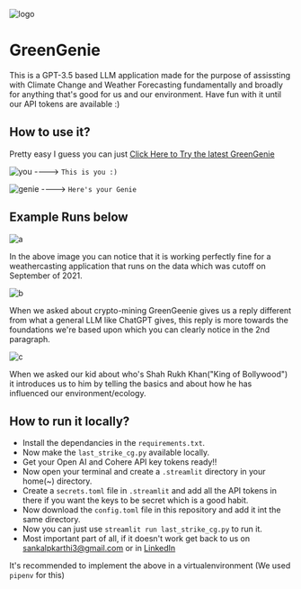 ![logo](https://github.com/SankalpKarthi3/codebot/blob/6c32b35167b98f3793ace3715e7459f5282d4bd6/images/greengenie.png)
  
# GreenGenie
This is a GPT-3.5 based LLM application made for the purpose of assissting with Climate Change and Weather Forecasting fundamentally and broadly for anything that's good for us and our environment. Have fun with it until our API tokens are available :)

## How to use it?

Pretty easy I guess you can just [Click Here to Try the latest GreenGenie](https://sankalpkarthi3-streamlit-prompt-ws-gptbot-c8ccvy.streamlit.app/)


![you](https://github.com/SankalpKarthi3/codebot/blob/0bf9d1398e90ae1115dd7d7a887c00a46416eb14/images/you.png) ----> `This is you :)`


![genie](https://github.com/SankalpKarthi3/codebot/blob/0bf9d1398e90ae1115dd7d7a887c00a46416eb14/images/genie.png) ----> `Here's your Genie`

## Example Runs below

![a](https://github.com/SankalpKarthi3/codebot/blob/09fb540b19aebdde204249857b96138e8cc89ba6/images/Screenshot%20from%202023-04-28%2017-10-39.png)

In the above image you can notice that it is working perfectly fine for a weathercasting application that runs on the data which was cutoff on September of 2021.

![b](https://github.com/SankalpKarthi3/codebot/blob/09fb540b19aebdde204249857b96138e8cc89ba6/images/Screenshot%20from%202023-04-28%2017-39-05.png)

When we asked about crypto-mining GreenGeenie gives us a reply different from what a general LLM like ChatGPT gives, this reply is more towards the foundations we're based upon which you can clearly notice in the 2nd paragraph.

![c](https://github.com/SankalpKarthi3/codebot/blob/09fb540b19aebdde204249857b96138e8cc89ba6/images/Screenshot%20from%202023-04-28%2017-40-25.png)

When we asked our kid about who's Shah Rukh Khan("King of Bollywood") it introduces us to him by telling the basics and about how he has influenced our environment/ecology.

## How to run it locally?

- Install the dependancies in the `requirements.txt`.
- Now make the `last_strike_cg.py` available locally.
- Get your Open AI and Cohere API key tokens ready!!
- Now open your terminal and create a `.streamlit` directory in your home(~) directory.
- Create a `secrets.toml` file in `.streamlit` and add all the API tokens in there if you want the keys to be secret which is a good habit.
- Now download the `config.toml` file in this repository and add it int the same directory.
- Now you can just use `streamlit run last_strike_cg.py` to run it.
- Most important part of all, if it doesn't work get back to us on sankalpkarthi3@gmail.com or in [LinkedIn](https://www.linkedin.com/in/sankalp-karthi-a4b5b1215)


It's recommended to implement the above in a virtualenvironment (We used `pipenv` for this)

